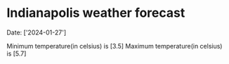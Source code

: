 # Indianapolis weather forecast 
Date: ['2024-01-27'] 

Minimum temperature(in celsius) is [3.5] 
Maximum temperature(in celsius) is [5.7]